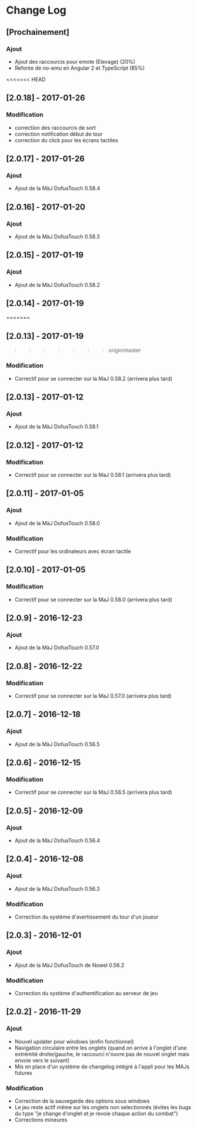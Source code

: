 # Change Log

## [Prochainement]
### Ajout
- Ajout des raccourcis pour emote (Elevage) (20%)
- Refonte de no-emu en Angular 2 et TypeScript (85%)

<<<<<<< HEAD
## [2.0.18] - 2017-01-26
### Modification
- correction des raccourcis de sort
- correction notification début de tour
- correction du click pour les écrans tactiles

## [2.0.17] - 2017-01-26
### Ajout
- Ajout de la MàJ DofusTouch 0.58.4

## [2.0.16] - 2017-01-20
### Ajout
- Ajout de la MàJ DofusTouch 0.58.3

## [2.0.15] - 2017-01-19
### Ajout
- Ajout de la MàJ DofusTouch 0.58.2

## [2.0.14] - 2017-01-19
=======
## [2.0.13] - 2017-01-19
>>>>>>> origin/master
### Modification
- Correctif pour se connecter sur la MaJ 0.58.2 (arrivera plus tard)

## [2.0.13] - 2017-01-12
### Ajout
- Ajout de la MàJ DofusTouch 0.58.1

## [2.0.12] - 2017-01-12
### Modification
- Correctif pour se connecter sur la MaJ 0.58.1 (arrivera plus tard)

## [2.0.11] - 2017-01-05
### Ajout
- Ajout de la MàJ DofusTouch 0.58.0
### Modification
- Correctif pour les ordinateurs avec écran tactile

## [2.0.10] - 2017-01-05
### Modification
- Correctif pour se connecter sur la MaJ 0.58.0 (arrivera plus tard)

## [2.0.9] - 2016-12-23
### Ajout
- Ajout de la MàJ DofusTouch 0.57.0

## [2.0.8] - 2016-12-22
### Modification
- Correctif pour se connecter sur la MaJ 0.57.0 (arrivera plus tard)

## [2.0.7] - 2016-12-18
### Ajout
- Ajout de la MàJ DofusTouch 0.56.5

## [2.0.6] - 2016-12-15
### Modification
- Correctif pour se connecter sur la MaJ 0.56.5 (arrivera plus tard)

## [2.0.5] - 2016-12-09
### Ajout
- Ajout de la MàJ DofusTouch 0.56.4

## [2.0.4] - 2016-12-08
### Ajout
- Ajout de la MàJ DofusTouch 0.56.3

### Modification
- Correction du système d'avertissement du tour d'un joueur

## [2.0.3] - 2016-12-01
### Ajout
- Ajout de la MàJ DofusTouch de Nowel 0.56.2

### Modification
- Correction du système d'authentification au serveur de jeu


## [2.0.2] - 2016-11-29
### Ajout
- Nouvel updater pour windows (enfin fonctionnel)
- Navigation circulaire entre les onglets (quand on arrive à l'onglet d'une extrémité droite/gauche, le raccourci n'ouvre pas de nouvel onglet mais envoie vers le suivant)
- Mis en place d'un système de changelog intégré à l'appli pour les MAJs futures

### Modification
- Correction de la sauvegarde des options sous windows
- Le jeu reste actif même sur les onglets non selectionnés (évites les bugs du type "je change d'onglet et je revoie chaque action du combat")
- Corrections mineures
